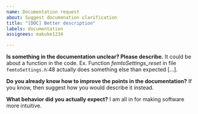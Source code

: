 ```yaml
---
name: Documentation request
about: Suggest documenation clarification
title: "[DOC] Better description"
labels: documentation
assignees: makuke1234

---
```


**Is something in the documentation unclear? Please describe.**
It could be about a function in the code. Ex. Function *femtoSettings_reset* in file `femtoSettings.h`:48 actually does something else than expected [...].

**Do you already know how to improve the points in the documentation?**
If you know, then suggest how you would describe it instead.

**What behavior did you actually expect?**
I am all in for making software more intuitive.
